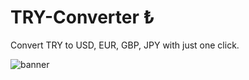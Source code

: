 # TRY-Converter ₺
Convert TRY to USD, EUR, GBP, JPY with just one click.

![banner](https://github.com/user-attachments/assets/295da8f7-d5a9-4631-bf85-00ce762921e8)
